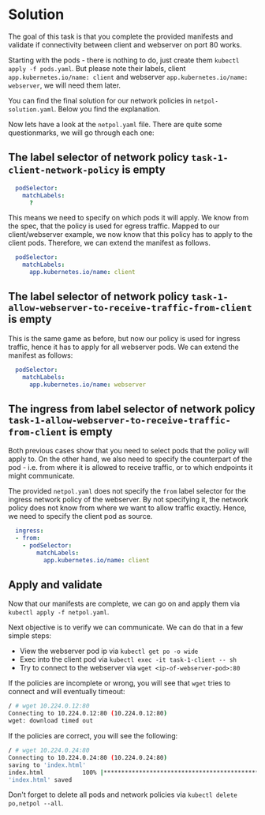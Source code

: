 # Solution

The goal of this task is that you complete the provided manifests and validate if connectivity between client and webserver on port 80 works.

Starting with the pods - there is nothing to do, just create them `kubectl apply -f pods.yaml`. But please note their labels, client `app.kubernetes.io/name: client` and webserver `app.kubernetes.io/name: webserver`, we will need them later.

You can find the final solution for our network policies in `netpol-solution.yaml`. Below you find the explanation.

Now lets have a look at the `netpol.yaml` file. There are quite some questionmarks, we will go through each one:

## The label selector of network policy `task-1-client-network-policy` is empty

```yaml
  podSelector:
    matchLabels:
      ?
```

This means we need to specify on which pods it will apply. We know from the spec, that the policy is used for egress traffic. Mapped to our client/webserver example, we now know that this policy has to apply to the client pods. Therefore, we can extend the manifest as follows.

```yaml
  podSelector:
    matchLabels:
      app.kubernetes.io/name: client
```

## The label selector of network policy `task-1-allow-webserver-to-receive-traffic-from-client` is empty

This is the same game as before, but now our policy is used for ingress traffic, hence it has to apply for all webserver pods. We can extend the manifest as follows:

```yaml
  podSelector:
    matchLabels:
      app.kubernetes.io/name: webserver
```

## The ingress from label selector of network policy `task-1-allow-webserver-to-receive-traffic-from-client` is empty

Both previous cases show that you need to select pods that the policy will apply to. On the other hand, we also need to specify the counterpart of the pod - i.e. from where it is allowed to receive traffic, or to which endpoints it might communicate.

The provided `netpol.yaml` does not specify the `from` label selector for the ingress network policy of the webserver. By not specifying it, the network policy does not know from where we want to allow traffic exactly. Hence, we need to specify the client pod as source.

```yaml
  ingress:
  - from:
    - podSelector:
        matchLabels:
          app.kubernetes.io/name: client
```

## Apply and validate

Now that our manifests are complete, we can go on and apply them via `kubectl apply -f netpol.yaml`.

Next objective is to verify we can communicate. We can do that in a few simple steps:

- View the webserver pod ip via `kubectl get po -o wide`
- Exec into the client pod via `kubectl exec -it task-1-client -- sh`
- Try to connect to the webserver via `wget <ip-of-webserver-pod>:80`


If the policies are incomplete or wrong, you will see that `wget` tries to connect and will eventually timeout:

```bash
/ # wget 10.224.0.12:80
Connecting to 10.224.0.12:80 (10.224.0.12:80)
wget: download timed out
```

If the policies are correct, you will see the following:

```bash
/ # wget 10.224.0.24:80
Connecting to 10.224.0.24:80 (10.224.0.24:80)
saving to 'index.html'
index.html           100% |***********************************************************************************************|   615  0:00:00 ETA
'index.html' saved
```

Don't forget to delete all pods and network policies via `kubectl delete po,netpol --all`.